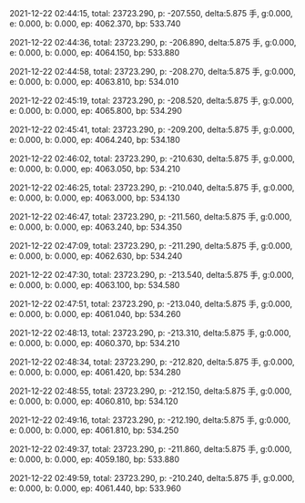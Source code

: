 2021-12-22 02:44:15, total: 23723.290, p: -207.550, delta:5.875 手, g:0.000, e: 0.000, b: 0.000, ep: 4062.370, bp: 533.740

2021-12-22 02:44:36, total: 23723.290, p: -206.890, delta:5.875 手, g:0.000, e: 0.000, b: 0.000, ep: 4064.150, bp: 533.880

2021-12-22 02:44:58, total: 23723.290, p: -208.270, delta:5.875 手, g:0.000, e: 0.000, b: 0.000, ep: 4063.810, bp: 534.010

2021-12-22 02:45:19, total: 23723.290, p: -208.520, delta:5.875 手, g:0.000, e: 0.000, b: 0.000, ep: 4065.800, bp: 534.290

2021-12-22 02:45:41, total: 23723.290, p: -209.200, delta:5.875 手, g:0.000, e: 0.000, b: 0.000, ep: 4064.240, bp: 534.180

2021-12-22 02:46:02, total: 23723.290, p: -210.630, delta:5.875 手, g:0.000, e: 0.000, b: 0.000, ep: 4063.050, bp: 534.210

2021-12-22 02:46:25, total: 23723.290, p: -210.040, delta:5.875 手, g:0.000, e: 0.000, b: 0.000, ep: 4063.000, bp: 534.130

2021-12-22 02:46:47, total: 23723.290, p: -211.560, delta:5.875 手, g:0.000, e: 0.000, b: 0.000, ep: 4063.240, bp: 534.350

2021-12-22 02:47:09, total: 23723.290, p: -211.290, delta:5.875 手, g:0.000, e: 0.000, b: 0.000, ep: 4062.630, bp: 534.240

2021-12-22 02:47:30, total: 23723.290, p: -213.540, delta:5.875 手, g:0.000, e: 0.000, b: 0.000, ep: 4063.100, bp: 534.580

2021-12-22 02:47:51, total: 23723.290, p: -213.040, delta:5.875 手, g:0.000, e: 0.000, b: 0.000, ep: 4061.040, bp: 534.260

2021-12-22 02:48:13, total: 23723.290, p: -213.310, delta:5.875 手, g:0.000, e: 0.000, b: 0.000, ep: 4060.370, bp: 534.210

2021-12-22 02:48:34, total: 23723.290, p: -212.820, delta:5.875 手, g:0.000, e: 0.000, b: 0.000, ep: 4061.420, bp: 534.280

2021-12-22 02:48:55, total: 23723.290, p: -212.150, delta:5.875 手, g:0.000, e: 0.000, b: 0.000, ep: 4060.810, bp: 534.120

2021-12-22 02:49:16, total: 23723.290, p: -212.190, delta:5.875 手, g:0.000, e: 0.000, b: 0.000, ep: 4061.810, bp: 534.250

2021-12-22 02:49:37, total: 23723.290, p: -211.860, delta:5.875 手, g:0.000, e: 0.000, b: 0.000, ep: 4059.180, bp: 533.880

2021-12-22 02:49:59, total: 23723.290, p: -210.240, delta:5.875 手, g:0.000, e: 0.000, b: 0.000, ep: 4061.440, bp: 533.960